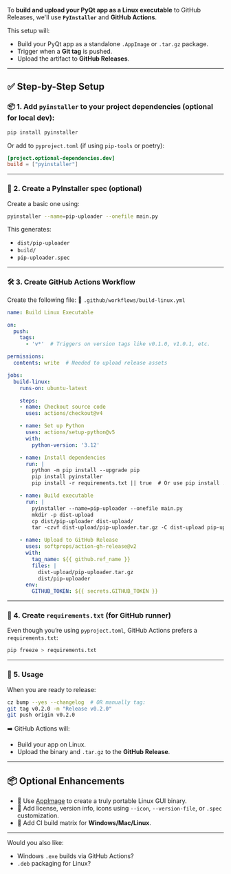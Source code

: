 To **build and upload your PyQt app as a Linux executable** to GitHub Releases, we'll use **`PyInstaller`** and **GitHub Actions**.

This setup will:

* Build your PyQt app as a standalone `.AppImage` or `.tar.gz` package.
* Trigger when a **Git tag** is pushed.
* Upload the artifact to **GitHub Releases**.

---

## ✅ Step-by-Step Setup

### 📦 1. Add `pyinstaller` to your project dependencies (optional for local dev):

```bash
pip install pyinstaller
```

Or add to `pyproject.toml` (if using `pip-tools` or poetry):

```toml
[project.optional-dependencies.dev]
build = ["pyinstaller"]
```

---

### 🧰 2. Create a PyInstaller spec (optional)

Create a basic one using:

```bash
pyinstaller --name=pip-uploader --onefile main.py
```

This generates:

* `dist/pip-uploader`
* `build/`
* `pip-uploader.spec`

---

### 🛠️ 3. Create GitHub Actions Workflow

Create the following file:
📁 `.github/workflows/build-linux.yml`

```yaml
name: Build Linux Executable

on:
  push:
    tags:
      - 'v*'  # Triggers on version tags like v0.1.0, v1.0.1, etc.

permissions:
  contents: write  # Needed to upload release assets

jobs:
  build-linux:
    runs-on: ubuntu-latest

    steps:
    - name: Checkout source code
      uses: actions/checkout@v4

    - name: Set up Python
      uses: actions/setup-python@v5
      with:
        python-version: '3.12'

    - name: Install dependencies
      run: |
        python -m pip install --upgrade pip
        pip install pyinstaller
        pip install -r requirements.txt || true  # Or use pip install .[build]

    - name: Build executable
      run: |
        pyinstaller --name=pip-uploader --onefile main.py
        mkdir -p dist-upload
        cp dist/pip-uploader dist-upload/
        tar -czvf dist-upload/pip-uploader.tar.gz -C dist-upload pip-uploader

    - name: Upload to GitHub Release
      uses: softprops/action-gh-release@v2
      with:
        tag_name: ${{ github.ref_name }}
        files: |
          dist-upload/pip-uploader.tar.gz
          dist/pip-uploader
      env:
        GITHUB_TOKEN: ${{ secrets.GITHUB_TOKEN }}
```

---

### 📁 4. Create `requirements.txt` (for GitHub runner)

Even though you’re using `pyproject.toml`, GitHub Actions prefers a `requirements.txt`:

```bash
pip freeze > requirements.txt
```

---

### 🏁 5. Usage

When you are ready to release:

```bash
cz bump --yes --changelog  # OR manually tag:
git tag v0.2.0 -m "Release v0.2.0"
git push origin v0.2.0
```

➡️ GitHub Actions will:

* Build your app on Linux.
* Upload the binary and `.tar.gz` to the **GitHub Release**.

---

## 📦 Optional Enhancements

* 🧊 Use [AppImage](https://appimage.org/) to create a truly portable Linux GUI binary.
* 📜 Add license, version info, icons using `--icon`, `--version-file`, or `.spec` customization.
* 🧪 Add CI build matrix for **Windows/Mac/Linux**.

---

Would you also like:

* Windows `.exe` builds via GitHub Actions?
* `.deb` packaging for Linux?
